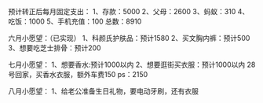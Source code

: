 
预计转正后每月固定支出：
1、存款：5000
2、父母：2600
3、蚂蚁：310
4、吃饭：1000
5、手机充值：100
总数：8910

六月小愿望：（已实现）
1、科颜氏护肤品：预计1580
2、买文胸内裤：预计500
3、想要吃芝士排骨：预计200

七月小愿望：
1、想要香水:预计1000以内
2、想要逛街买衣服：预计1000以内
28号回家，买香水衣服，额外车费150
ps：2150

八月小愿望：
1、给老公准备生日礼物，要电动牙刷，还有衣服

